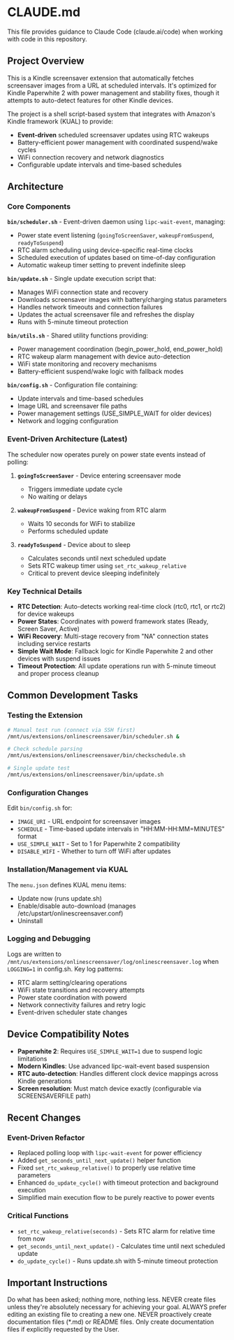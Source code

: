 # CLAUDE.md

This file provides guidance to Claude Code (claude.ai/code) when working with code in this repository.

## Project Overview

This is a Kindle screensaver extension that automatically fetches screensaver images from a URL at scheduled intervals. It's optimized for Kindle Paperwhite 2 with power management and stability fixes, though it attempts to auto-detect features for other Kindle devices.

The project is a shell script-based system that integrates with Amazon's Kindle framework (KUAL) to provide:
- **Event-driven** scheduled screensaver updates using RTC wakeups
- Battery-efficient power management with coordinated suspend/wake cycles
- WiFi connection recovery and network diagnostics
- Configurable update intervals and time-based schedules

## Architecture

### Core Components

**`bin/scheduler.sh`** - Event-driven daemon using `lipc-wait-event`, managing:
- Power state event listening (`goingToScreenSaver`, `wakeupFromSuspend`, `readyToSuspend`)
- RTC alarm scheduling using device-specific real-time clocks  
- Scheduled execution of updates based on time-of-day configuration
- Automatic wakeup timer setting to prevent indefinite sleep

**`bin/update.sh`** - Single update execution script that:
- Manages WiFi connection state and recovery
- Downloads screensaver images with battery/charging status parameters
- Handles network timeouts and connection failures
- Updates the actual screensaver file and refreshes the display
- Runs with 5-minute timeout protection

**`bin/utils.sh`** - Shared utility functions providing:
- Power management coordination (begin_power_hold, end_power_hold)
- RTC wakeup alarm management with device auto-detection
- WiFi state monitoring and recovery mechanisms
- Battery-efficient suspend/wake logic with fallback modes

**`bin/config.sh`** - Configuration file containing:
- Update intervals and time-based schedules
- Image URL and screensaver file paths
- Power management settings (USE_SIMPLE_WAIT for older devices)
- Network and logging configuration

### Event-Driven Architecture (Latest)

The scheduler now operates purely on power state events instead of polling:

1. **`goingToScreenSaver`** - Device entering screensaver mode
   - Triggers immediate update cycle
   - No waiting or delays

2. **`wakeupFromSuspend`** - Device waking from RTC alarm
   - Waits 10 seconds for WiFi to stabilize
   - Performs scheduled update

3. **`readyToSuspend`** - Device about to sleep
   - Calculates seconds until next scheduled update
   - Sets RTC wakeup timer using `set_rtc_wakeup_relative`
   - Critical to prevent device sleeping indefinitely

### Key Technical Details

- **RTC Detection**: Auto-detects working real-time clock (rtc0, rtc1, or rtc2) for device wakeups
- **Power States**: Coordinates with powerd framework states (Ready, Screen Saver, Active)
- **WiFi Recovery**: Multi-stage recovery from "NA" connection states including service restarts
- **Simple Wait Mode**: Fallback logic for Kindle Paperwhite 2 and other devices with suspend issues
- **Timeout Protection**: All update operations run with 5-minute timeout and proper process cleanup

## Common Development Tasks

### Testing the Extension
```bash
# Manual test run (connect via SSH first)
/mnt/us/extensions/onlinescreensaver/bin/scheduler.sh &

# Check schedule parsing
/mnt/us/extensions/onlinescreensaver/bin/checkschedule.sh

# Single update test
/mnt/us/extensions/onlinescreensaver/bin/update.sh
```

### Configuration Changes
Edit `bin/config.sh` for:
- `IMAGE_URI` - URL endpoint for screensaver images
- `SCHEDULE` - Time-based update intervals in "HH:MM-HH:MM=MINUTES" format
- `USE_SIMPLE_WAIT` - Set to 1 for Paperwhite 2 compatibility
- `DISABLE_WIFI` - Whether to turn off WiFi after updates

### Installation/Management via KUAL
The `menu.json` defines KUAL menu items:
- Update now (runs update.sh)
- Enable/disable auto-download (manages /etc/upstart/onlinescreensaver.conf)
- Uninstall

### Logging and Debugging
Logs are written to `/mnt/us/extensions/onlinescreensaver/log/onlinescreensaver.log` when `LOGGING=1` in config.sh. Key log patterns:
- RTC alarm setting/clearing operations
- WiFi state transitions and recovery attempts
- Power state coordination with powerd
- Network connectivity failures and retry logic
- Event-driven scheduler state changes

## Device Compatibility Notes

- **Paperwhite 2**: Requires `USE_SIMPLE_WAIT=1` due to suspend logic limitations
- **Modern Kindles**: Use advanced lipc-wait-event based suspension
- **RTC auto-detection**: Handles different clock device mappings across Kindle generations
- **Screen resolution**: Must match device exactly (configurable via SCREENSAVERFILE path)

## Recent Changes

### Event-Driven Refactor
- Replaced polling loop with `lipc-wait-event` for power efficiency
- Added `get_seconds_until_next_update()` helper function
- Fixed `set_rtc_wakeup_relative()` to properly use relative time parameters
- Enhanced `do_update_cycle()` with timeout protection and background execution
- Simplified main execution flow to be purely reactive to power events

### Critical Functions
- `set_rtc_wakeup_relative(seconds)` - Sets RTC alarm for relative time from now
- `get_seconds_until_next_update()` - Calculates time until next scheduled update
- `do_update_cycle()` - Runs update.sh with 5-minute timeout protection

## Important Instructions
Do what has been asked; nothing more, nothing less.
NEVER create files unless they're absolutely necessary for achieving your goal.
ALWAYS prefer editing an existing file to creating a new one.
NEVER proactively create documentation files (*.md) or README files. Only create documentation files if explicitly requested by the User.